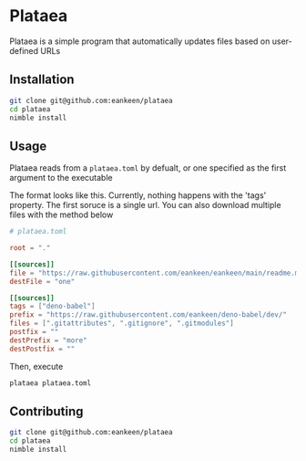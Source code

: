 # Plataea

Plataea is a simple program that automatically updates files based on user-defined URLs

## Installation

```sh
git clone git@github.com:eankeen/plataea
cd plataea
nimble install
```

## Usage

Plataea reads from a `plataea.toml` by defualt, or one specified as the first argument to the executable

The format looks like this. Currently, nothing happens with the 'tags' property. The first soruce is a single url. You can also download multiple files with the method below

```toml
# plataea.toml

root = "."

[[sources]]
file = "https://raw.githubusercontent.com/eankeen/eankeen/main/readme.md"
destFile = "one"

[[sources]]
tags = ["deno-babel"]
prefix = "https://raw.githubusercontent.com/eankeen/deno-babel/dev/"
files = [".gitattributes", ".gitignore", ".gitmodules"]
postfix = ""
destPrefix = "more"
destPostfix = ""
```

Then, execute
```sh
plataea plataea.toml
```

## Contributing

```sh
git clone git@github.com:eankeen/plataea
cd plataea
nimble install
```
